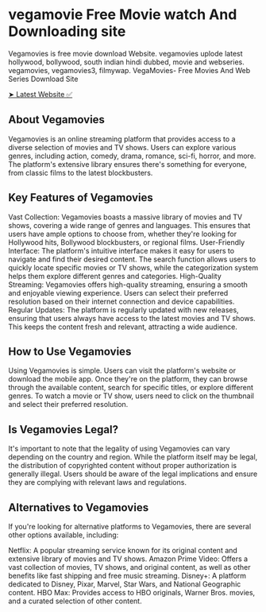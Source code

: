 # vegamovie Free Movie watch And Downloading site

Vegamovies is free movie download Website. vegamovies uplode latest hollywood, bollywood, south indian hindi dubbed, movie and webseries. vegamovies, vegamovies3, filmywap.
VegaMovies- Free Movies And Web Series Download Site

<a href="https://vegamovies.eu.com/">➤ Latest Website ✅</a>

<h2>About Vegamovies</h2>

Vegamovies is an online streaming platform that provides access to a diverse selection of movies and TV shows. Users can explore various genres, including action, comedy, drama, romance, sci-fi, horror, and more. The platform's extensive library ensures there's something for everyone, from classic films to the latest blockbusters.

<h2>Key Features of Vegamovies</h2>

Vast Collection: Vegamovies boasts a massive library of movies and TV shows, covering a wide range of genres and languages. This ensures that users have ample options to choose from, whether they're looking for Hollywood hits, Bollywood blockbusters, or regional films.
User-Friendly Interface: The platform's intuitive interface makes it easy for users to navigate and find their desired content. The search function allows users to quickly locate specific movies or TV shows, while the categorization system helps them explore different genres and categories.
High-Quality Streaming: Vegamovies offers high-quality streaming, ensuring a smooth and enjoyable viewing experience. Users can select their preferred resolution based on their internet connection and device capabilities.
Regular Updates: The platform is regularly updated with new releases, ensuring that users always have access to the latest movies and TV shows. This keeps the content fresh and relevant, attracting a wide audience.

<h2>How to Use Vegamovies</h2>

Using Vegamovies is simple. Users can visit the platform's website or download the mobile app. Once they're on the platform, they can browse through the available content, search for specific titles, or explore different genres. To watch a movie or TV show, users need to click on the thumbnail and select their preferred resolution.

<h2>Is Vegamovies Legal?</h2>

It's important to note that the legality of using Vegamovies can vary depending on the country and region. While the platform itself may be legal, the distribution of copyrighted content without proper authorization is generally illegal. Users should be aware of the legal implications and ensure they are complying with relevant laws and regulations.

<h2>Alternatives to Vegamovies</h2>

If you're looking for alternative platforms to Vegamovies, there are several other options available, including:

Netflix: A popular streaming service known for its original content and extensive library of movies and TV shows.
Amazon Prime Video: Offers a vast collection of movies, TV shows, and original content, as well as other benefits like fast shipping and free music streaming.
Disney+: A platform dedicated to Disney, Pixar, Marvel, Star Wars, and National Geographic content.
HBO Max: Provides access to HBO originals, Warner Bros. movies, and a curated selection of other content.
